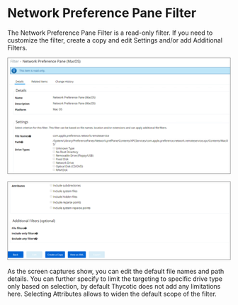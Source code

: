[title]: # (Network)
[tags]: # (filters)
[priority]: # (5)
# Network Preference Pane Filter

The Network Preference Pane Filter is a read-only filter. If you need to customize the filter, create a copy and edit Settings and/or add Additional Filters.

![Network Preference Pane filter](images/network-1.png "Network Preference Pane description")

![Network Preference Pane filter](images/bottom.png "Filter settings and additional filter parameters")

As the screen captures show, you can edit the default file names and path details. You can further specify to limit the targeting to specific drive type only based on selection, by default Thycotic does not add any limitations here. Selecting Attributes allows to widen the default scope of the filter.
